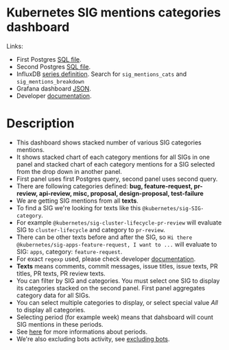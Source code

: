 <h1 id="kubernetes-sig-mentions-categories-dashboard">Kubernetes SIG mentions categories dashboard</h1>
<p>Links:</p>
<ul>
<li>First Postgres <a href="https://github.com/cncf/devstats/blob/master/metrics/kubernetes/sig_mentions_cats.sql" target="_blank">SQL file</a>.</li>
<li>Second Postgres <a href="https://github.com/cncf/devstats/blob/master/metrics/kubernetes/sig_mentions_breakdown.sql" target="_blank">SQL file</a>.</li>
<li>InfluxDB <a href="https://github.com/cncf/devstats/blob/master/metrics/kubernetes/metrics.yaml" target="_blank">series definition</a>. Search for <code>sig_mentions_cats</code> and <code>sig_mentions_breakdown</code></li>
<li>Grafana dashboard <a href="https://github.com/cncf/devstats/blob/master/grafana/dashboards/kubernetes/sig_mentions_categories.json" target="_blank">JSON</a>.</li>
<li>Developer <a href="https://github.com/cncf/devstats/blob/master/docs/dashboards/kubernetes/sig_mentions_cats_devel.md" target="_blank">documentation</a>.</li>
</ul>
<h1 id="description">Description</h1>
<ul>
<li>This dashboard shows stacked number of various SIG categories mentions.</li>
<li>It shows stacked chart of each category mentions for all SIGs in one panel and stacked chart of each category mentions for a SIG selected from the drop down in another panel.</li>
<li>First panel uses first Postgres query, second panel uses second query.</li>
<li>There are following categories defined: <strong>bug, feature-request, pr-review, api-review, misc, proposal, design-proposal, test-failure</strong></li>
<li>We are getting SIG mentions from all <strong>texts</strong>.</li>
<li>To find a SIG we&#39;re looking for texts like this <code>@kubernetes/sig-SIG-category</code>.</li>
<li>For example <code>@kubernetes/sig-cluster-lifecycle-pr-review</code> will evaluate SIG to <code>cluster-lifecycle</code> and category to <code>pr-review</code>.</li>
<li>There can be other texts before and after the SIG, so <code>Hi there @kubernetes/sig-apps-feature-request, I want to ...</code> will evaluate to SIG: <code>apps</code>, category: <code>feature-request</code>.</li>
<li>For exact <code>regexp</code> used, please check developer <a href="https://github.com/cncf/devstats/blob/master/docs/dashboards/kubernetes/sig_mentions_cats_devel.md" target="_blank">documentation</a>.</li>
<li><strong>Texts</strong> means comments, commit messages, issue titles, issue texts, PR titles, PR texts, PR review texts.</li>
<li>You can filter by SIG and categories. You must select one SIG to display its categories stacked on the second panel. First panel aggregates category data for all SIGs.</li>
<li>You can select multiple categories to display, or select special value <em>All</em> to display all categories.</li>
<li>Selecting period (for example week) means that dahsboard will count SIG mentions in these periods.</li>
<li>See <a href="https://github.com/cncf/devstats/blob/master/docs/periods.md" target="_blank">here</a> for more informations about periods.</li>
<li>We&#39;re also excluding bots activity, see <a href="https://github.com/cncf/devstats/blob/master/docs/excluding_bots.md" target="_blank">excluding bots</a>.</li>
</ul>

